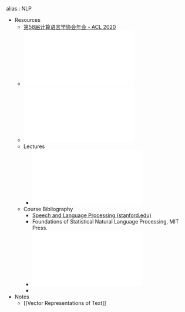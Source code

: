 alias:: NLP

- Resources
	- [第58届计算语言学协会年会 - ACL 2020](https://acl2020.org/)
	- ![eisenstein-nlp-notes.pdf](../assets/eisenstein-nlp-notes_1675514044740_0.pdf)
	- ![com6513_21_exam.pdf](../assets/com6513_21_exam_1675514165289_0.pdf)
	- Lectures
		- ![nlp_lec1.pdf](../assets/nlp_lec1_1675599773002_0.pdf)
	- Course Bibliography
		- [Speech and Language Processing (stanford.edu)](https://web.stanford.edu/~jurafsky/slp3/)
		- Foundations of Statistical Natural Language Processing, MIT Press.
		- ![A primer on Neural Network Models.pdf](../assets/A_primer_on_Neural_Network_Models_1675601179889_0.pdf)
		-
- Notes
	- [[Vector Representations of Text]]